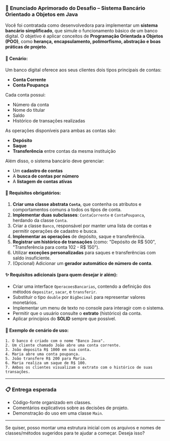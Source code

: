 ### 📘 **Enunciado Aprimorado do Desafio – Sistema Bancário Orientado a Objetos em Java**

Você foi contratada como desenvolvedora para implementar um **sistema bancário simplificado**, que simule o funcionamento básico de um banco digital. O objetivo é aplicar conceitos de **Programação Orientada a Objetos (POO)**, como **herança, encapsulamento, polimorfismo, abstração e boas práticas de projeto**.

#### 🏦 Cenário:

Um banco digital oferece aos seus clientes dois tipos principais de contas:

* **Conta Corrente**
* **Conta Poupança**

Cada conta possui:

* Número da conta
* Nome do titular
* Saldo
* Histórico de transações realizadas

As operações disponíveis para ambas as contas são:

* **Depósito**
* **Saque**
* **Transferência** entre contas da mesma instituição

Além disso, o sistema bancário deve gerenciar:

* Um **cadastro de contas**
* A **busca de contas por número**
* A **listagem de contas ativas**

#### 📌 Requisitos obrigatórios:

1. **Criar uma classe abstrata `Conta`**, que contenha os atributos e comportamentos comuns a todos os tipos de conta.
2. **Implementar duas subclasses**: `ContaCorrente` e `ContaPoupanca`, herdando da classe `Conta`.
3. Criar a classe `Banco`, responsável por manter uma lista de contas e permitir operações de cadastro e busca.
4. **Implementar as operações** de depósito, saque e transferência.
5. **Registrar um histórico de transações** (como: "Depósito de R\$ 500", "Transferência para conta 102 - R\$ 150").
6. Utilizar **exceções personalizadas** para saques e transferências com saldo insuficiente.
7. (Opcional) Adicionar um **gerador automático de número de conta**.

#### ✨ Requisitos adicionais (para quem desejar ir além):

* Criar uma interface `OperacoesBancarias`, contendo a definição dos métodos `depositar`, `sacar`, e `transferir`.
* Substituir o tipo `double` por `BigDecimal` para representar valores monetários.
* Implementar um menu de texto no console para interagir com o sistema.
* Permitir que o usuário consulte o **extrato** (histórico) da conta.
* Aplicar princípios do **SOLID** sempre que possível.

#### 🧪 Exemplo de cenário de uso:

```text
1. O banco é criado com o nome "Banco Java".
2. Um cliente chamado João abre uma conta corrente.
3. João deposita R$ 1000 em sua conta.
4. Maria abre uma conta poupança.
5. João transfere R$ 200 para Maria.
6. Maria realiza um saque de R$ 100.
7. Ambos os clientes visualizam o extrato com o histórico de suas transações.
```

---

### 📋 Entrega esperada

* Código-fonte organizado em classes.
* Comentários explicativos sobre as decisões de projeto.
* Demonstração do uso em uma classe `Main`.

---

Se quiser, posso montar uma estrutura inicial com os arquivos e nomes de classes/métodos sugeridos para te ajudar a começar. Deseja isso?
